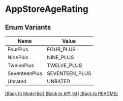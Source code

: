 # AppStoreAgeRating

## Enum Variants

| Name | Value |
|---- | -----|
| FourPlus | FOUR_PLUS |
| NinePlus | NINE_PLUS |
| TwelvePlus | TWELVE_PLUS |
| SeventeenPlus | SEVENTEEN_PLUS |
| Unrated | UNRATED |


[[Back to Model list]](../README.md#documentation-for-models) [[Back to API list]](../README.md#documentation-for-api-endpoints) [[Back to README]](../README.md)


